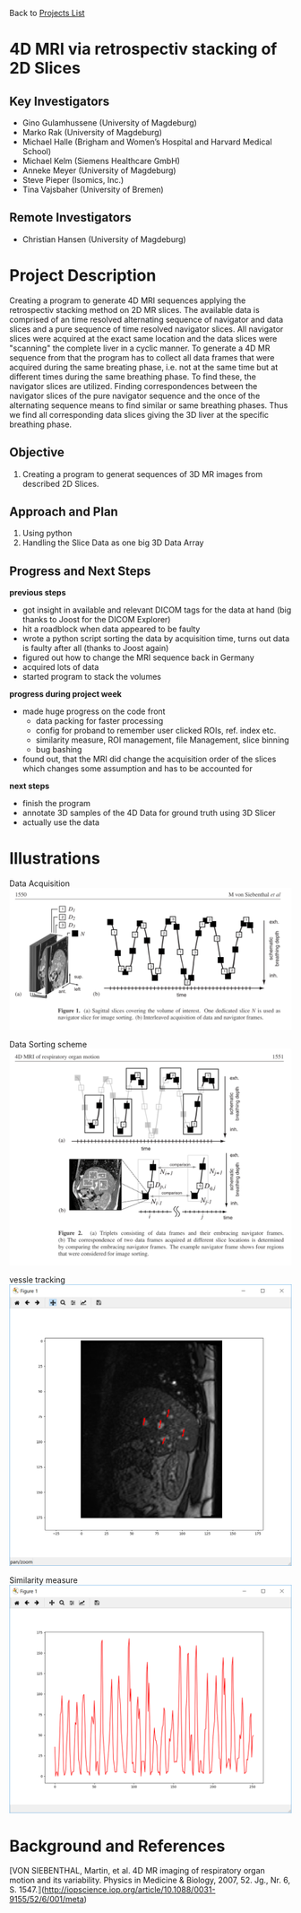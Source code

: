  Back to [Projects List](../../README.md#ProjectsList)

# 4D MRI via retrospectiv stacking of 2D Slices

## Key Investigators
- Gino Gulamhussene (University of Magdeburg)
- Marko Rak (University of Magdeburg)
- Michael Halle (Brigham and Women’s Hospital and Harvard Medical School)
- Michael Kelm (Siemens Healthcare GmbH)
- Anneke Meyer (University of Magdeburg)
- Steve Pieper (Isomics, Inc.)
- Tina Vajsbaher (University of Bremen)

## Remote Investigators
- Christian Hansen (University of Magdeburg)

# Project Description
Creating a program to generate 4D MRI sequences applying the retrospectiv stacking method on 2D MR slices. 
The available data is comprised of an time resolved alternating sequence of navigator and data slices and a pure sequence of time resolved navigator slices. 
All navigator slices were acquired at the exact same location and the data slices were "scanning" the complete liver in a cyclic manner. 
To generate a 4D MR sequence from that the program has to collect all data frames that were acquired during the same breating phase, i.e. not at the same time but at different times during the same breathing phase. 
To find these, the navigator slices are utilized. Finding correspondences between the navigator slices of the pure navigator sequence and the once of the alternating sequence means to find similar or same breathing phases. 
Thus we find all corresponding data slices giving the 3D liver at the specific breathing phase.

## Objective
1. Creating a program to generat sequences of 3D MR images from described 2D Slices.

## Approach and Plan
1. Using python
2. Handling the Slice Data as one big 3D Data Array


## Progress and Next Steps
<!--Describe progress and next steps in a few bullet points as you are making progress.-->
**previous steps**
- got insight in available and relevant DICOM tags for the data at hand (big thanks to Joost for the DICOM Explorer) 
- hit a roadblock when data appeared to be faulty
- wrote a python script sorting the data by acquisition time, turns out data is faulty after all (thanks to Joost again)
- figured out how to change the MRI sequence back in Germany
- acquired lots of data
- started program to stack the volumes 

**progress during project week**
- made huge progress on the code front
  - data packing for faster processing
  - config for proband to remember user clicked ROIs, ref. index etc.
  - similarity measure, ROI management, file Management, slice binning
  - bug bashing
- found out, that the MRI did change the acquisition order of the slices which changes some assumption and has to be accounted for

**next steps**
- finish the program
- annotate 3D samples of the 4D Data for ground truth using 3D Slicer
- actually use the data 

# Illustrations
<!--Add pictures and links to videos that demonstrate what has been accomplished.-->
Data Acquisition
![Data acquisition](dataAquisition.png)

Data Sorting scheme
![Data Sorting](dataSorting.png) 

vessle tracking
![vessle tracking](vessleTracking.png)

Similarity measure
![similarity](similarity.png)


# Background and References
<!--Use this space for information that may help people better understand your project, like links to papers, source code, or data.-->
[VON SIEBENTHAL, Martin, et al. 4D MR imaging of respiratory organ motion and its variability. Physics in Medicine & Biology, 2007, 52. Jg., Nr. 6, S. 1547.⟧(http://iopscience.iop.org/article/10.1088/0031-9155/52/6/001/meta)
